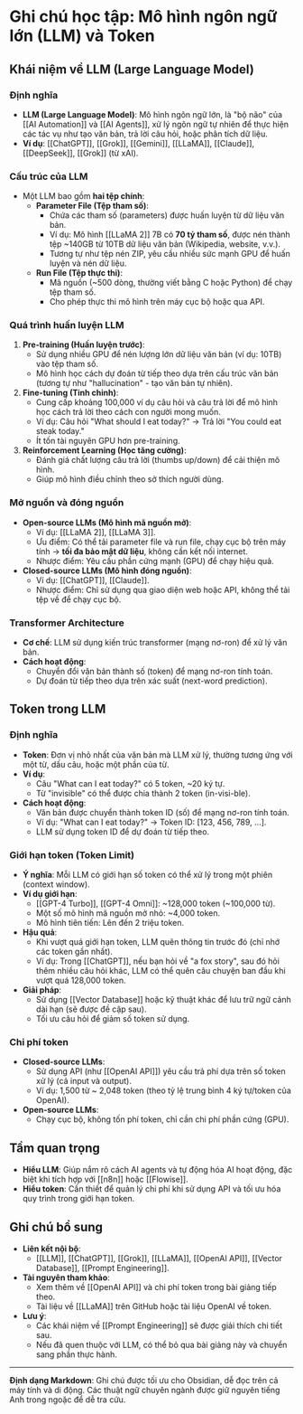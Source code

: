 # Ghi chú học tập: Mô hình ngôn ngữ lớn (LLM) và Token

## Khái niệm về LLM (Large Language Model)

### Định nghĩa
- **LLM (Large Language Model)**: Mô hình ngôn ngữ lớn, là "bộ não" của [[AI Automation]] và [[AI Agents]], xử lý ngôn ngữ tự nhiên để thực hiện các tác vụ như tạo văn bản, trả lời câu hỏi, hoặc phân tích dữ liệu.
- **Ví dụ**: [[ChatGPT]], [[Grok]], [[Gemini]], [[LLaMA]], [[Claude]], [[DeepSeek]], [[Grok]] (từ xAI).

### Cấu trúc của LLM
- Một LLM bao gồm **hai tệp chính**:
  - **Parameter File (Tệp tham số)**:
    - Chứa các tham số (parameters) được huấn luyện từ dữ liệu văn bản.
    - Ví dụ: Mô hình [[LLaMA 2]] 7B có **70 tỷ tham số**, được nén thành tệp ~140GB từ 10TB dữ liệu văn bản (Wikipedia, website, v.v.).
    - Tương tự như tệp nén ZIP, yêu cầu nhiều sức mạnh GPU để huấn luyện và nén dữ liệu.
  - **Run File (Tệp thực thi)**:
    - Mã nguồn (~500 dòng, thường viết bằng C hoặc Python) để chạy tệp tham số.
    - Cho phép thực thi mô hình trên máy cục bộ hoặc qua API.

### Quá trình huấn luyện LLM
1. **Pre-training (Huấn luyện trước)**:
   - Sử dụng nhiều GPU để nén lượng lớn dữ liệu văn bản (ví dụ: 10TB) vào tệp tham số.
   - Mô hình học cách dự đoán từ tiếp theo dựa trên cấu trúc văn bản (tương tự như "hallucination" - tạo văn bản tự nhiên).
2. **Fine-tuning (Tinh chỉnh)**:
   - Cung cấp khoảng 100,000 ví dụ câu hỏi và câu trả lời để mô hình học cách trả lời theo cách con người mong muốn.
   - Ví dụ: Câu hỏi "What should I eat today?" → Trả lời "You could eat steak today."
   - Ít tốn tài nguyên GPU hơn pre-training.
3. **Reinforcement Learning (Học tăng cường)**:
   - Đánh giá chất lượng câu trả lời (thumbs up/down) để cải thiện mô hình.
   - Giúp mô hình điều chỉnh theo sở thích người dùng.

### Mở nguồn và đóng nguồn
- **Open-source LLMs (Mô hình mã nguồn mở)**:
  - Ví dụ: [[LLaMA 2]], [[LLaMA 3]].
  - Ưu điểm: Có thể tải parameter file và run file, chạy cục bộ trên máy tính → **tối đa bảo mật dữ liệu**, không cần kết nối internet.
  - Nhược điểm: Yêu cầu phần cứng mạnh (GPU) để chạy hiệu quả.
- **Closed-source LLMs (Mô hình đóng nguồn)**:
  - Ví dụ: [[ChatGPT]], [[Claude]].
  - Nhược điểm: Chỉ sử dụng qua giao diện web hoặc API, không thể tải tệp về để chạy cục bộ.

### Transformer Architecture
- **Cơ chế**: LLM sử dụng kiến trúc transformer (mạng nơ-ron) để xử lý văn bản.
- **Cách hoạt động**:
  - Chuyển đổi văn bản thành số (token) để mạng nơ-ron tính toán.
  - Dự đoán từ tiếp theo dựa trên xác suất (next-word prediction).

## Token trong LLM

### Định nghĩa
- **Token**: Đơn vị nhỏ nhất của văn bản mà LLM xử lý, thường tương ứng với một từ, dấu câu, hoặc một phần của từ.
- **Ví dụ**:
  - Câu "What can I eat today?" có 5 token, ~20 ký tự.
  - Từ "invisible" có thể được chia thành 2 token (in-visi-ble).
- **Cách hoạt động**:
  - Văn bản được chuyển thành token ID (số) để mạng nơ-ron tính toán.
  - Ví dụ: "What can I eat today?" → Token ID: [123, 456, 789, ...].
  - LLM sử dụng token ID để dự đoán từ tiếp theo.

### Giới hạn token (Token Limit)
- **Ý nghĩa**: Mỗi LLM có giới hạn số token có thể xử lý trong một phiên (context window).
- **Ví dụ giới hạn**:
  - [[GPT-4 Turbo]], [[GPT-4 Omni]]: ~128,000 token (~100,000 từ).
  - Một số mô hình mã nguồn mở nhỏ: ~4,000 token.
  - Mô hình tiên tiến: Lên đến 2 triệu token.
- **Hậu quả**:
  - Khi vượt quá giới hạn token, LLM quên thông tin trước đó (chỉ nhớ các token gần nhất).
  - Ví dụ: Trong [[ChatGPT]], nếu bạn hỏi về "a fox story", sau đó hỏi thêm nhiều câu hỏi khác, LLM có thể quên câu chuyện ban đầu khi vượt quá 128,000 token.
- **Giải pháp**:
  - Sử dụng [[Vector Database]] hoặc kỹ thuật khác để lưu trữ ngữ cảnh dài hạn (sẽ được đề cập sau).
  - Tối ưu câu hỏi để giảm số token sử dụng.

### Chi phí token
- **Closed-source LLMs**: 
  - Sử dụng API (như [[OpenAI API]]) yêu cầu trả phí dựa trên số token xử lý (cả input và output).
  - Ví dụ: 1,500 từ ~ 2,048 token (theo tỷ lệ trung bình 4 ký tự/token của OpenAI).
- **Open-source LLMs**:
  - Chạy cục bộ, không tốn phí token, chỉ cần chi phí phần cứng (GPU).

## Tầm quan trọng
- **Hiểu LLM**: Giúp nắm rõ cách AI agents và tự động hóa AI hoạt động, đặc biệt khi tích hợp với [[n8n]] hoặc [[Flowise]].
- **Hiểu token**: Cần thiết để quản lý chi phí khi sử dụng API và tối ưu hóa quy trình trong giới hạn token.

## Ghi chú bổ sung
- **Liên kết nội bộ**:
  - [[LLM]], [[ChatGPT]], [[Grok]], [[LLaMA]], [[OpenAI API]], [[Vector Database]], [[Prompt Engineering]].
- **Tài nguyên tham khảo**:
  - Xem thêm về [[OpenAI API]] và chi phí token trong bài giảng tiếp theo.
  - Tài liệu về [[LLaMA]] trên GitHub hoặc tài liệu OpenAI về token.
- **Lưu ý**:
  - Các khái niệm về [[Prompt Engineering]] sẽ được giải thích chi tiết sau.
  - Nếu đã quen thuộc với LLM, có thể bỏ qua bài giảng này và chuyển sang phần thực hành.

---

**Định dạng Markdown**: Ghi chú được tối ưu cho Obsidian, dễ đọc trên cả máy tính và di động. Các thuật ngữ chuyên ngành được giữ nguyên tiếng Anh trong ngoặc để dễ tra cứu.